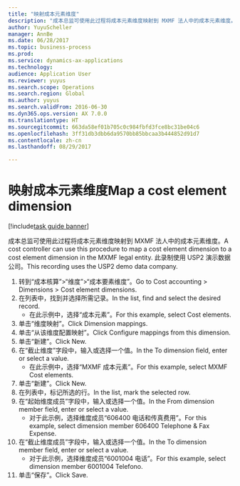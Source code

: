 ```yaml
--- 
title: "映射成本元素维度"
description: "成本总监可使用此过程将成本元素维度映射到 MXMF 法人中的成本元素维度。"
author: YuyuScheller
manager: AnnBe
ms.date: 06/28/2017
ms.topic: business-process
ms.prod: 
ms.service: dynamics-ax-applications
ms.technology: 
audience: Application User
ms.reviewer: yuyus
ms.search.scope: Operations
ms.search.region: Global
ms.author: yuyus
ms.search.validFrom: 2016-06-30
ms.dyn365.ops.version: AX 7.0.0
ms.translationtype: HT
ms.sourcegitcommit: 663da58ef01b705c0c984fbfd3fce8bc31be04c6
ms.openlocfilehash: 3ff31db3dbb6da9570bb85bbcaa3b444852d91d7
ms.contentlocale: zh-cn
ms.lasthandoff: 08/29/2017

---
```

# <a name="map-a-cost-element-dimension"></a><span data-ttu-id="4ecf4-103">映射成本元素维度</span><span class="sxs-lookup"><span data-stu-id="4ecf4-103">Map a cost element dimension</span></span>

[!include[task guide banner](../../includes/task-guide-banner.md)]

<span data-ttu-id="4ecf4-104">成本总监可使用此过程将成本元素维度映射到 MXMF 法人中的成本元素维度。</span><span class="sxs-lookup"><span data-stu-id="4ecf4-104">A cost controller can use this procedure to map a cost element dimension to a cost element dimension in the MXMF legal entity.</span></span> <span data-ttu-id="4ecf4-105">此录制使用 USP2 演示数据公司。</span><span class="sxs-lookup"><span data-stu-id="4ecf4-105">This recording uses the USP2 demo data company.</span></span>

1. <span data-ttu-id="4ecf4-106">转到“成本核算”>“维度”>“成本要素维度”。</span><span class="sxs-lookup"><span data-stu-id="4ecf4-106">Go to Cost accounting > Dimensions > Cost element dimensions.</span></span>
2. <span data-ttu-id="4ecf4-107">在列表中，找到并选择所需记录。</span><span class="sxs-lookup"><span data-stu-id="4ecf4-107">In the list, find and select the desired record.</span></span>
    * <span data-ttu-id="4ecf4-108">在此示例中，选择“成本元素”。</span><span class="sxs-lookup"><span data-stu-id="4ecf4-108">For this example, select Cost elements.</span></span>  
3. <span data-ttu-id="4ecf4-109">单击“维度映射”。</span><span class="sxs-lookup"><span data-stu-id="4ecf4-109">Click Dimension mappings.</span></span>
4. <span data-ttu-id="4ecf4-110">单击“从该维度配置映射”。</span><span class="sxs-lookup"><span data-stu-id="4ecf4-110">Click Configure mappings from this dimension.</span></span>
5. <span data-ttu-id="4ecf4-111">单击“新建”。</span><span class="sxs-lookup"><span data-stu-id="4ecf4-111">Click New.</span></span>
6. <span data-ttu-id="4ecf4-112">在“截止维度”字段中，输入或选择一个值。</span><span class="sxs-lookup"><span data-stu-id="4ecf4-112">In the To dimension field, enter or select a value.</span></span>
    * <span data-ttu-id="4ecf4-113">在此示例中，选择“MXMF 成本元素”。</span><span class="sxs-lookup"><span data-stu-id="4ecf4-113">For this example, select MXMF Cost elements.</span></span>  
7. <span data-ttu-id="4ecf4-114">单击“新建”。</span><span class="sxs-lookup"><span data-stu-id="4ecf4-114">Click New.</span></span>
8. <span data-ttu-id="4ecf4-115">在列表中，标记所选的行。</span><span class="sxs-lookup"><span data-stu-id="4ecf4-115">In the list, mark the selected row.</span></span>
9. <span data-ttu-id="4ecf4-116">在“起始维度成员”字段中，输入或选择一个值。</span><span class="sxs-lookup"><span data-stu-id="4ecf4-116">In the From dimension member field, enter or select a value.</span></span>
    * <span data-ttu-id="4ecf4-117">对于此示例，选择维度成员“606400 电话和传真费用”。</span><span class="sxs-lookup"><span data-stu-id="4ecf4-117">For this example, select dimension member 606400 Telephone & Fax Expense.</span></span>  
10. <span data-ttu-id="4ecf4-118">在“截止维度成员”字段中，输入或选择一个值。</span><span class="sxs-lookup"><span data-stu-id="4ecf4-118">In the To dimension member field, enter or select a value.</span></span>
    * <span data-ttu-id="4ecf4-119">对于此示例，选择维度成员“6001004 电话”。</span><span class="sxs-lookup"><span data-stu-id="4ecf4-119">For this example, select dimension member 6001004 Telefono.</span></span>  
11. <span data-ttu-id="4ecf4-120">单击“保存”。</span><span class="sxs-lookup"><span data-stu-id="4ecf4-120">Click Save.</span></span>


